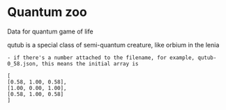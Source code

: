 # Quantum zoo

Data for quantum game of life

qutub is a special class of semi-quantum creature, like orbium in the lenia

    - if there's a number attached to the filename, for example, qutub-0_58.json, this means the initial array is

    [
    [0.58, 1.00, 0.58],
    [1.00, 0.00, 1.00],
    [0.58, 1.00, 0.58]
    ]